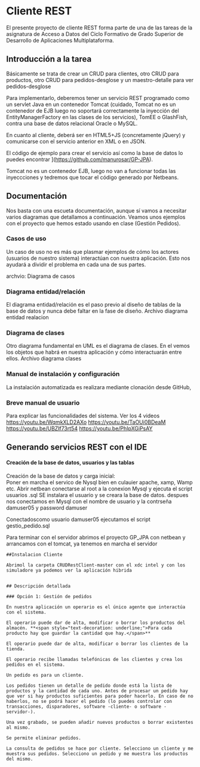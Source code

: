 # Cliente REST

El presente proyecto de cliente REST forma parte de una de las tareas de 
la asignatura de Acceso a Datos del Ciclo Formativo de Grado Superior de 
Desarrollo de Aplicaciones Multiplataforma. 

## Introducción a la tarea

Básicamente se trata de crear un CRUD para clientes, otro CRUD para productos, otro CRUD para pedidos-desglose y un maestro-detalle para ver pedidos-desglose

Para implementarlo, deberemos tener un servicio REST programado como un servlet Java en un contenedor Tomcat (cuidado, Tomcat no es un contenedor de EJB luego no soportará correctamente la inyección del EntityManagerFactory en las clases de los servicios), TomEE o GlashFish, contra una base de datos relacional Oracle o MySQL.

En cuanto al cliente, deberá ser en HTML5+JS (concretamente jQuery) y comunicarse con el servicio anterior en XML o en JSON.

El código de ejemplo para crear el servicio así como la base de datos lo 
puedes encontrar ](https://github.com/manurosar/GP-JPA).

 Tomcat no es un contenedor EJB, luego no van a funcionar todas las inyeccciones y tedremos que tocar el código generado por Netbeans.


## Documentación

Nos basta con una escueta documentación, aunque sí vamos a necesitar varios diagramas que detallamos a continuación. 
Veamos unos ejemplos con el proyecto que hemos estado usando en clase (Gestión Pedidos).

### Casos de uso

Un caso de uso no es más que plasmar ejemplos de cómo los actores (usuarios 
de nuestro sistema) interactúan con nuestra aplicación. Esto nos ayudará a dividir el problema en cada una de sus partes.

archvio: Diagrama de casos

### Diagrama entidad/relación

El diagrama entidad/relación es el paso previo al diseño de tablas de la base de datos y nunca debe faltar en la fase de diseño.
Archivo diagrama entidad realacion

### Diagrama de clases

Otro diagrama fundamental en UML es el diagrama de clases. En el vemos los objetos que habrá en nuestra aplicación y cómo 
interactuarán entre ellos. 
Archivo diagrama clases

### Manual de instalación y configuración

La instalación automatizada es realizara mediante clonación desde GitHub,

### Breve manual de usuario
Para explicar las funcionalidades del sistema.
Ver los 4 videos
https://youtu.be/WqmkXLD2AXo
https://youtu.be/TaOUi0BDeaM
https://youtu.be/UBZlf73rt54
https://youtu.be/PhIpXGiPsAY

## Generando servicios REST con el IDE

#### Creación de la base de datos, usuarios y las tablas

Creación de la base de datos y carga inicial:  
Poner en marcha el servico de Nysql bien en culauier apache, xamp, Wamp etc.
Abrir netbean conectarse al root a la conexion Mysql y ejecuta el script usuarios .sql
SE instalara el usuario y se creara la base de datos.
despues nos conectamos en Mysql con el nombre de usuario y la contrseña damuser05 y password damuser

Conectadoscomo usuario damuser05 ejecutamos el script 
gestio_pedido.sql


Para terminar con el servidor abrimos el proyecto  GP_JPA con netbean y arrancamos con el tomcat, ya tenemos en marcha el servidor
```
##Instalacion Cliente

Abrimol la carpeta CRUDRestClient-master con el xdc intel y con los simuladore ya podemos ver la aplicación hibrida


## Descripción detallada

### Opción 1: Gestión de pedidos

En nuestra aplicación un operario es el único agente que interactúa con el sistema.

El operario puede dar de alta, modificar o borrar los productos del almacén. **<span style="text-decoration: underline;">Para cada producto hay que guardar la cantidad que hay.</span>**

El operario puede dar de alta, modificar o borrar los clientes de la tienda.

El operario recibe llamadas telefónicas de los clientes y crea los pedidos en el sistema.

Un pedido es para un cliente.

Los pedidos tienen un detalle de pedido donde está la lista de productos y la cantidad de cada uno. Antes de procesar un pedido hay que ver si hay productos suficientes para poder hacerlo. En caso de no haberlos, no se podrá hacer el pedido (lo puedes controlar con transacciones, disparadores, software -cliente- o software -servidor-).

Una vez grabado, se pueden añadir nuevos productos o borrar existentes al mismo.

Se permite eliminar pedidos.

La consulta de pedidos se hace por cliente. Selecciono un cliente y me muestra sus pedidos. Selecciono un pedido y me muestra los productos del mismo.




```



